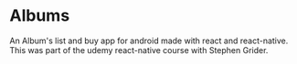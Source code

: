 # Albums

An Album's list and buy app for android made with react and react-native.
This was part of the udemy react-native course with Stephen Grider.
